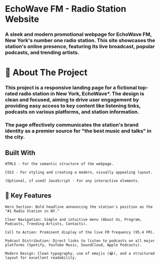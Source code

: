 # **EchoWave FM - Radio Station Website**

### A sleek and modern promotional webpage for EchoWave FM, New York's number one radio station. This site showcases the station's online presence, featuring its live broadcast, popular podcasts, and trending artists.

# 📖 About The Project

### This project is a responsive landing page for a fictional top-rated radio station in New York, EchoWave*. The design is clean and focused, aiming to drive user engagement by providing easy access to key content like listening links, podcasts on various platforms, and station information.

### The page effectively communicates the station's brand identity as a premier source for "the best music and talks" in the city.

## Built With

    HTML5 - For the semantic structure of the webpage.

    CSS3 - For styling and creating a modern, visually appealing layout.

    (Optional, if used) JavaScript - For any interactive elements.

## 🎯 Key Features

    Hero Section: Bold headline announcing the station's position as the "#1 Radio Station in NY."

    Clear Navigation: Simple and intuitive menu (About Us, Program, Podcasts, Trending Artists, Contacts).

    Call to Action: Prominent display of the live FM frequency (95.4 FM).

    Podcast Distribution: Direct links to listen to podcasts on all major platforms (Spotify, YouTube Music, SoundCloud, Apple Podcasts).

    Modern Design: Clean typography, use of emojis (😂), and a structured layout for excellent readability.